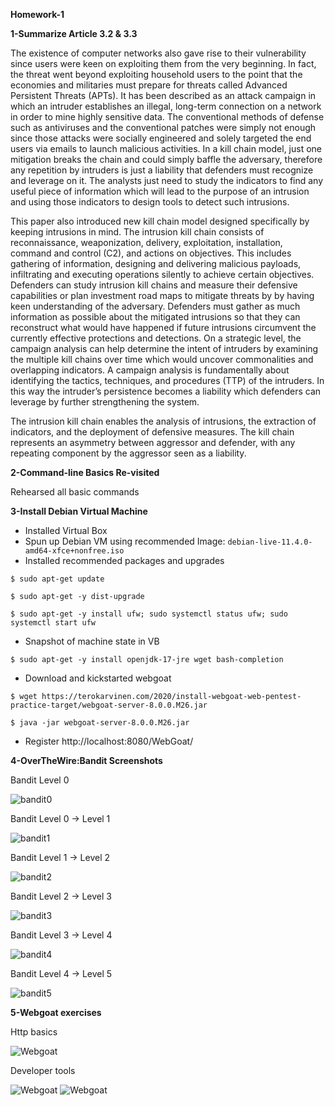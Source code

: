 **Homework-1**

**1-Summarize Article 3.2 & 3.3**


The existence of computer networks also gave rise to their vulnerability since users were keen on exploiting them from the very beginning. In fact, the threat went beyond exploiting household users to the point that the economies and militaries must prepare for threats called Advanced Persistent Threats (APTs). It has been described as an attack campaign in which an intruder establishes an illegal, long-term connection on a network in order to mine highly sensitive data. The conventional methods of defense such as antiviruses and the conventional patches were simply not enough since those attacks were socially engineered and solely targeted the end users via emails to launch malicious activities. In a kill chain model, just one mitigation breaks the chain and could simply baffle the adversary, therefore any repetition by intruders is just a liability that defenders must recognize and leverage on it. The analysts just need to study the indicators to find any useful piece of information which will lead to the purpose of an intrusion and using those indicators to design tools to detect such intrusions. 

This paper also introduced new kill chain model designed specifically by keeping intrusions in mind. The intrusion kill chain consists of reconnaissance, weaponization, delivery, exploitation, installation, command and control (C2), and actions on objectives. This includes gathering of information, designing and delivering malicious payloads, infiltrating and executing operations silently to achieve certain objectives. Defenders can study intrusion kill chains and measure their defensive capabilities or plan investment road maps to mitigate threats by by having keen understanding of the adversary. Defenders must gather as much information as possible about the mitigated intrusions so that they can reconstruct what would have happened if future intrusions circumvent the currently effective protections and detections. On a strategic level, the campaign analysis can help determine the intent of intruders by examining the multiple kill chains over time which would uncover commonalities and overlapping indicators. A campaign analysis is fundamentally about identifying the tactics, techniques, and procedures (TTP) of the intruders. In this way the intruder’s persistence becomes a liability which defenders can leverage by further strengthening the system.

The intrusion kill chain enables the analysis of intrusions, the extraction of indicators, and the deployment of defensive measures. The kill chain represents an asymmetry between aggressor and defender, with any repeating component by the aggressor seen as a liability.

**2-Command-line Basics Re-visited**

Rehearsed all basic commands 

**3-Install Debian Virtual Machine**

- Installed Virtual Box
- Spun up Debian VM using recommended Image: ```debian-live-11.4.0-amd64-xfce+nonfree.iso```
- Installed recommended packages and upgrades

```$ sudo apt-get update```

```$ sudo apt-get -y dist-upgrade```

```$ sudo apt-get -y install ufw; sudo systemctl status ufw; sudo systemctl start ufw ```

- Snapshot of machine state in VB

```$ sudo apt-get -y install openjdk-17-jre wget bash-completion```

- Download and kickstarted webgoat

```$ wget https://terokarvinen.com/2020/install-webgoat-web-pentest-practice-target/webgoat-server-8.0.0.M26.jar```

```$ java -jar webgoat-server-8.0.0.M26.jar```

- Register http://localhost:8080/WebGoat/

**4-OverTheWire:Bandit Screenshots** 

Bandit Level 0

![bandit0](https://github.com/ahmad-zeeshan/DataSecurityHW/blob/main/screenshots/bandit0.png)

Bandit Level 0 → Level 1

![bandit1](https://github.com/ahmad-zeeshan/DataSecurityHW/blob/main/screenshots/bandit1.png)

Bandit Level 1 → Level 2

![bandit2](https://github.com/ahmad-zeeshan/DataSecurityHW/blob/main/screenshots/bandit2.png)

Bandit Level 2 → Level 3

![bandit3](https://github.com/ahmad-zeeshan/DataSecurityHW/blob/main/screenshots/bandit3.png)

Bandit Level 3 → Level 4

![bandit4](https://github.com/ahmad-zeeshan/DataSecurityHW/blob/main/screenshots/bandit4.png)

Bandit Level 4 → Level 5

![bandit5](https://github.com/ahmad-zeeshan/DataSecurityHW/blob/main/screenshots/bandit5.png)

**5-Webgoat exercises**

Http basics

![Webgoat](https://github.com/ahmad-zeeshan/DataSecurityHW/blob/main/screenshots/http_basics.png)

Developer tools

![Webgoat](https://github.com/ahmad-zeeshan/DataSecurityHW/blob/main/screenshots/developer_tools1.png)
![Webgoat](https://github.com/ahmad-zeeshan/DataSecurityHW/blob/main/screenshots/developer_tools2.png)
